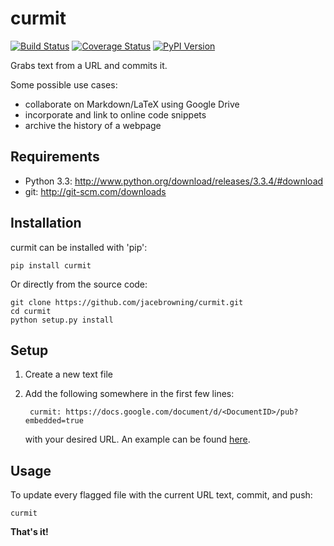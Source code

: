 curmit
======

[![Build Status](https://travis-ci.org/jacebrowning/curmit.png?branch=master)](https://travis-ci.org/jacebrowning/curmit)
[![Coverage Status](https://coveralls.io/repos/jacebrowning/curmit/badge.png?branch=master)](https://coveralls.io/r/jacebrowning/curmit?branch=master)
[![PyPI Version](https://badge.fury.io/py/curmit.png)](http://badge.fury.io/py/curmit)

Grabs text from a URL and commits it.

Some possible use cases:

 - collaborate on Markdown/LaTeX using Google Drive
 - incorporate and link to online code snippets 
 - archive the history of a webpage


Requirements
------------

* Python 3.3: http://www.python.org/download/releases/3.3.4/#download
* git: http://git-scm.com/downloads


Installation
------------

curmit can be installed with 'pip':

    pip install curmit

Or directly from the source code:

    git clone https://github.com/jacebrowning/curmit.git
    cd curmit
    python setup.py install


Setup
-----

1. Create a new text file
2. Add the following somewhere in the first few lines:

        curmit: https://docs.google.com/document/d/<DocumentID>/pub?embedded=true


    with your desired URL. An example can be found [here](https://github.com/jacebrowning/curmit/blob/master/docs/sample.md).



Usage
-----

To update every flagged file with the current URL text, commit, and push:

    curmit


**That's it!**
